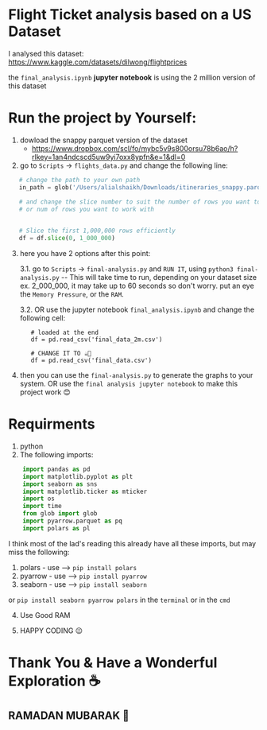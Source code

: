 # Flight Ticket analysis based on a US Dataset

I analysed this dataset: https://www.kaggle.com/datasets/dilwong/flightprices

the `final_analysis.ipynb` **jupyter notebook** is using the 2 million version of this dataset

# Run the project by Yourself: 

1. dowload the snappy parquet version of the dataset
   - https://www.dropbox.com/scl/fo/mybc5v9s800orsu78b6ao/h?rlkey=1an4ndcscd5uw9yi7oxx8ypfn&e=1&dl=0
2.  go to `Scripts` -> `flights_data.py` and change the following line:
   ```python
      # change the path to your own path
      in_path = glob('/Users/alialshaikh/Downloads/itineraries_snappy.parquet')[0]

      # and change the slice number to suit the number of rows you want to process
      # or num of rows you want to work with

      
      # Slice the first 1,000,000 rows efficiently
      df = df.slice(0, 1_000_000)

   ```

3. here you have 2 options after this point:


   3.1. go to `Scripts` -> `final-analysis.py` and `RUN IT`, using `python3 final-analysis.py` -- This will take time to run, depending on your dataset size ex. 2_000_000, it may take up to 60 seconds so don't worry. put an eye the `Memory Pressure`, or the `RAM`.


   3.2. OR use the jupyter notebook `final_analysis.ipynb` and change the following cell:

      ```pyhton
         # loaded at the end
         df = pd.read_csv('final_data_2m.csv')

         # CHANGE IT TO ☕️🧠
         df = pd.read_csv('final_data.csv')
      ```

2. then you can use the `final-analysis.py` to generate the graphs to your system. OR use the `final analysis jupyter notebook` to make this project work 😊

# Requirments 
1. python
2. The following imports:
  ```python
      import pandas as pd
      import matplotlib.pyplot as plt
      import seaborn as sns
      import matplotlib.ticker as mticker
      import os
      import time
      from glob import glob
      import pyarrow.parquet as pq
      import polars as pl
   ```

I think most of the lad's reading this already have all these imports, but may miss the following: 
1. polars - use --> `pip install polars`
2. pyarrow - use --> `pip install pyarrow`
3. seaborn - use --> `pip install seaborn`

or `pip install seaborn pyarrow polars` in the `terminal` or in the `cmd`

4. Use Good RAM

5. HAPPY CODING 😉



# Thank You & Have a Wonderful Exploration ☕️
## RAMADAN MUBARAK 🌙
